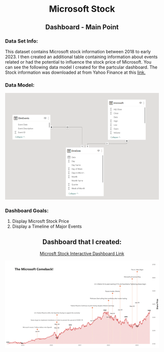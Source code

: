 <h1 align="center">Microsoft Stock</h1>
<h2 align="center">Dashboard - Main Point</h2>

<P>
  <h3>Data Set Info:</h3>
  <P>
    This dataset contains Microsoft stock information between 2018 to early 2023. I then created an additional table containing information about events related or had the 
    potential to influence the stock price of Microsoft. You can see the following data model I created for the partcular dashboard. The Stock information was downloaded at 
    from Yahoo Finance at this <a href="https://finance.yahoo.com/quote/MSFT/?fr=sycsrp_catchall">link.</a>

   <p align="center">
     <h3> Data Model: </h3>
     <img src="Microsoft - Dashboard Images/data_model.PNG">
   </p>
  </P>

  <h3>Dashboard Goals:</h3>
  <P>
    <ol>
      <li>Display Microsft Stock Price</li>
      <li>Display a Timeline of Major Events</li></li>
    </ol>
  </P>
</P>

<P>
  <h2 align="center">Dashboard that I created:</h2>
  <P align="center">
    <a href="https://app.powerbi.com/reportEmbed?reportId=a0eb680b-37b6-42cd-9e13-16c08cf1a52b&autoAuth=true&ctid=d175679b-acd3-4644-be82-af041982977a">
      Microsft Stock Interactive Dashboard Link
    </a>
  </P>
  <img src="Microsoft - Dashboard Images/Microsoft - Dashboard-1.png">
</P>
